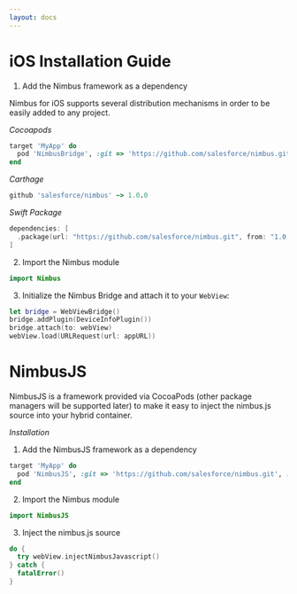 ```yaml
---
layout: docs
---
```


# iOS Installation Guide

1. Add the Nimbus framework as a dependency

Nimbus for iOS supports several distribution mechanisms in order to be easily added to any project.

_Cocoapods_

```ruby
target 'MyApp' do
  pod 'NimbusBridge', :git => 'https://github.com/salesforce/nimbus.git', :tag => '1.0.0'
end
```

_Carthage_

```ruby
github 'salesforce/nimbus' ~> 1.0.0
```

_Swift Package_

```swift
dependencies: [
  .package(url: "https://github.com/salesforce/nimbus.git", from: "1.0.0"),
]
```

2. Import the Nimbus module

```swift
import Nimbus
```

3. Initialize the Nimbus Bridge and attach it to your `WebView`:

```swift
let bridge = WebViewBridge()
bridge.addPlugin(DeviceInfoPlugin())
bridge.attach(to: webView)
webView.load(URLRequest(url: appURL))
```

# NimbusJS

NimbusJS is a framework provided via CocoaPods (other package managers will be supported later) to make it easy to inject the nimbus.js source into your hybrid container.

_Installation_
1. Add the NimbusJS framework as a dependency
```ruby
target 'MyApp' do
  pod 'NimbusJS', :git => 'https://github.com/salesforce/nimbus.git', :tag => '1.0.0'
end
```

2. Import the Nimbus module

```swift
import NimbusJS
```

3. Inject the nimbus.js source

```swift
do {
  try webView.injectNimbusJavascript()
} catch {
  fatalError()
}
```